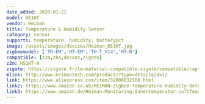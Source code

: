 ```yaml
---
date_added: 2020-01-21
model: HS1HT
vendor: Heiman
title: Temperature & Humidity Sensor
category: sensor
supports: temperature, humidity, batterypct
image: /assets/images/devices/Heiman_HS1HT.jpg
zigbeemodel: ['TH-EM','HT-EM','TH-T_V14','HT-N']
compatible: [z2m,zha,deconz,zigate]
z2m: HS1HT-N
zigate: https://zigate.fr/le-materiel-compatible-zigate/compatible/capteurtempraturehumidit
mlink: http://www.heimantech.com/product/?type=detail&id=12
link: https://www.aliexpress.com/item/32908832168.html
link2: https://www.amazon.co.uk/HEIMAN-Zigbee-Temperature-Humidity-Detector/dp/B07DJ6MF53
link3: https://www.amazon.de/Heiman-Monitoring-Innentemperatur-Luftfeuchtigkeit-Sensor/dp/B01MT79P1C
---
```



